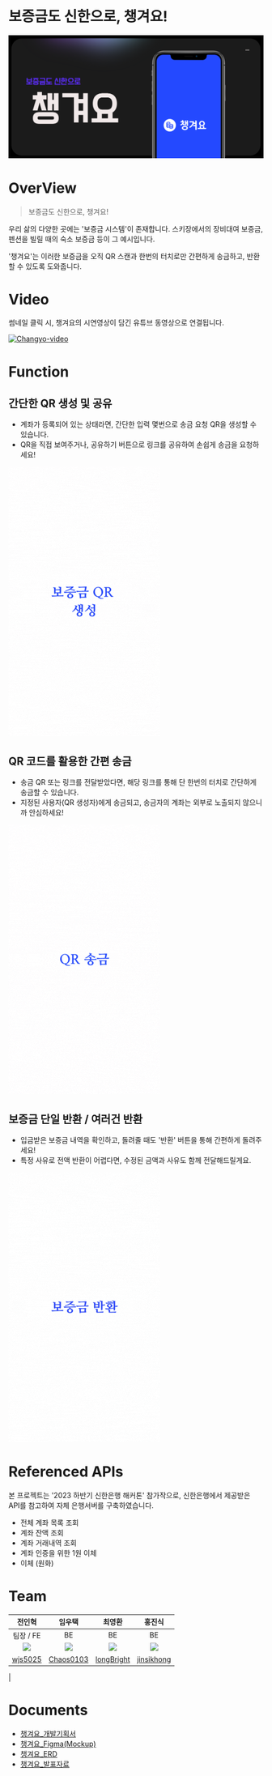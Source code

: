 # 보증금도 신한으로, 챙겨요!

![thumbnail](./docs/images/thumbnail.png)

# OverView
> 보증금도 신한으로, 챙겨요!

우리 삶의 다양한 곳에는 '보증금 시스템'이 존재합니다. 스키장에서의 장비대여 보증금, 펜션을 빌릴 때의 숙소 보증금 등이 그 예시입니다.

'챙겨요'는 이러한 보증금을 오직 QR 스캔과 한번의 터치로만 간편하게 송금하고, 반환할 수 있도록 도와줍니다.


# Video
썸네일 클릭 시, 챙겨요의 시연영상이 담긴 유튜브 동영상으로 연결됩니다.

[![Changyo-video](https://img.youtube.com/vi/cfuvFmrxysI/0.jpg)](https://youtu.be/cfuvFmrxysI)

# Function
## 간단한 QR 생성 및 공유
- 계좌가 등록되어 있는 상태라면, 간단한 입력 몇번으로 송금 요청 QR을 생성할 수 있습니다.
- QR을 직접 보여주거나, 공유하기 버튼으로 링크를 공유하여 손쉽게 송금을 요청하세요!

![qr-create-share](./docs/images/qr-create-and-share.gif)

## QR 코드를 활용한 간편 송금
- 송금 QR 또는 링크를 전달받았다면, 해당 링크를 통해 단 한번의 터치로 간단하게 송금할 수 있습니다.
- 지정된 사용자(QR 생성자)에게 송금되고, 송금자의 계좌는 외부로 노출되지 않으니까 안심하세요!

![qr-remit](./docs/images/qr-remit.gif)


## 보증금 단일 반환 / 여러건 반환
- 입금받은 보증금 내역을 확인하고, 돌려줄 때도 '반환' 버튼을 통해 간편하게 돌려주세요!
- 특정 사유로 전액 반환이 어렵다면, 수정된 금액과 사유도 함께 전달해드릴게요.

![deposit-return](./docs/images/deposit-return.gif)


# Referenced APIs
본 프로젝트는 '2023 하반기 신한은행 해커톤' 참가작으로, 신한은행에서 제공받은 API를 참고하여 자체 은행서버를 구축하였습니다.

- 전체 계좌 목록 조회
- 계좌 잔액 조회
- 계좌 거래내역 조회
- 계좌 인증을 위한 1원 이체 
- 이체 (원화)

# Team
|전인혁|임우택|최영환|홍진식|
|:---:|:---:|:---:|:---:|
|팀장 / FE|BE|BE|BE|
|![](https://avatars.githubusercontent.com/u/21137298?v=4)|![](https://avatars.githubusercontent.com/u/74171272?v=4)|![](https://avatars.githubusercontent.com/u/85945540?v=4)|![](https://avatars.githubusercontent.com/u/28581484?v=4)|
|[wjs5025](https://github.com/wjs5025)|[Chaos0103](https://github.com/Chaos0103)|[longBright](https://github.com/longBright)|[jinsikhong](https://github.com/jinsikhong)|
|

# Documents
- [챙겨요_개발기획서](http://naver.me/FLhMlqeH)
- [챙겨요_Figma(Mockup)](http://naver.me/xQ8AVUSt)
- [챙겨요_ERD](http://naver.me/xRPMvRpR)
- [챙겨요_발표자료](http://naver.me/xxRTG8H8)
